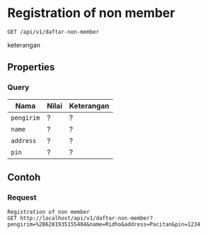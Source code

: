 # Registration of non member
```http
GET /api/v1/daftar-non-member
```
keterangan
## Properties
### Query
Nama  | Nilai | Keterangan
--- | --- | ---
<code>pengirim</code> | ? | ?
<code>name</code> | ? | ?
<code>address</code> | ? | ?
<code>pin</code> | ? | ?

## Contoh

### Request
```http
Registration of non member
GET http://localhost/api/v1/daftar-non-member?pengirim=%2B6281935155404&name=Ridho&address=Pacitan&pin=1234
```
